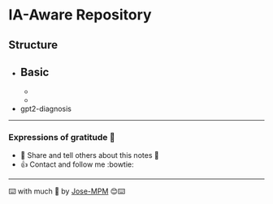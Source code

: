 # IA-Aware Repository 

## Structure

* Basic
    - 
    - 
    - 
* gpt2-diagnosis


------
### Expressions of gratitude 🎁
* :punch: Share and tell others about this notes 📢
* :+1: Contact and follow me :bowtie:

------
⌨️ with much :purple_heart: by [Jose-MPM](https://github.com/Jose-MPM) 😊⌨️